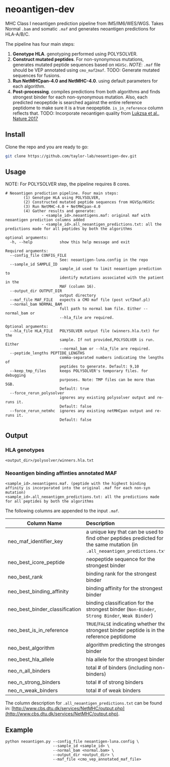 

# neoantigen-dev
MHC Class I neoantigen prediction pipeline from IM5/IM6/WES/WGS. Takes Normal `.bam` and somatic `.maf` and generates neoantigen predictions for HLA-A/B/C.

The pipeline has four main steps:

1. **Genotype HLA**. genotyping performed using POLYSOLVER. 
2. **Construct mutated peptides**.  For non-synonymous mutations, generates mutated peptide sequences based on `HGVSc`.  _NOTE_: `.maf` file should be VEP annotated using `cmo_maf2maf`. TODO: Generate mutated sequences for fusions.
3. **Run NetMHCpan-4.0 and NetMHC-4.0**. using default parameters for each algorithm. 
4. **Post-processing**. compiles predictions from both algorithms and finds strongest binder for each non-synonymous mutation. Also, each predicted neopeptide is searched against the entire reference peptidome to make sure it is a true neopeptide. `is_in_reference` column reflects that. TODO: Incorporate neoantigen quality from [Lukzsa et al., Nature 2017](https://www.nature.com/articles/nature24473)


## Install
Clone the repo and you are ready to go:
```bash
git clone https://github.com/taylor-lab/neoantigen-dev.git
```

## Usage
NOTE: For POLYSOLVER step, the pipeline requires 8 cores. 
```
# Neoantigen prediction pipeline. Four main steps:
		(1) Genotype HLA using POLYSOLVER,
		(2) Constructed mutated peptide sequences from HGVSp/HGVSc
		(3) Run NetMHC-4.0 + NetMHCpan-4.0
		(4) Gather results and generate:
				- <sample_id>.neoantigens.maf: original maf with neoantigen prediction columns added
				- <sample_id>.all_neoantigen_predictions.txt: all the predictions made for all peptides by both the algorithms

optional arguments:
  -h, --help            show this help message and exit

Required arguments:
  --config_file CONFIG_FILE
                        See: neoantigen-luna.config in the repo
  --sample_id SAMPLE_ID
                        sample_id used to limit neoantigen prediction to
                        identify mutations associated with the patient in the
                        MAF (column 16).
  --output_dir OUTPUT_DIR
                        output directory
  --maf_file MAF_FILE   expects a CMO maf file (post vcf2maf.pl)
  --normal_bam NORMAL_BAM
                        full path to normal bam file. Either --normal_bam or
                        --hla_file are required.

Optional arguments:
  --hla_file HLA_FILE   POLYSOLVER output file (winners.hla.txt) for the
                        sample. If not provided,POLYSOLVER is run. Either
                        --normal_bam or --hla_file are required.
  --peptide_lengths PEPTIDE_LENGTHS
                        comma-separated numbers indicating the lengths of
                        peptides to generate. Default: 9,10
  --keep_tmp_files      keeps POLYSOLVER's temporary files. for debugging
                        purposes. Note: TMP files can be more than 5GB.
                        Default: true
  --force_rerun_polysolver
                        ignores any existing polysolver output and re-runs it.
                        Default: false
  --force_rerun_netmhc  ignores any existing netMHCpan output and re-runs it.
                        Default: false
```
## Output

### HLA genotypes
```
<output_dir>/polysolver/winners.hla.txt
```

### Neoantigen binding affinties annotated MAF
```
<sample_id>.neoantigens.maf. (peptide with the highest binding affinity is incorporated into the original .maf for each non-syn mutation) 
<sample_id>.all_neoantigen_predictions.txt: all the predictions made for all peptides by both the algorithms
```
The following columns are appended to the input `.maf`.

| Column Name        | Description           |
| ------------- |:-------------|
| neo_maf_identifier_key      | a unique key that can be used to find other peptides predicted for the same mutation (in `.all_neoantigen_predictions.txt`)  |
| neo_best_icore_peptide | neopeptide sequence for the strongest binder | 
| neo_best_rank | binding rank for the strongest binder | 
| neo_best_binding_affinity | binding affinity for the strongest binder | 
| neo_best_binder_classification | binding classification for the strongest binder (`Non-Binder`, `Strong Binder`, `Weak Binder`) | 
| neo_best_is_in_reference |  `TRUE`/`FALSE` indicating whether the strongest binder peptide is in the reference peptidome | 
| neo_best_algorithm | algorithm predicting the strongest binder | 
| neo_best_hla_allele | hla allele for the strongest binder | 
| neo_n_all_binders | total # of binders (including non-binders) | 
| neo_n_strong_binders |  total # of strong binders | 
| neo_n_weak_binders | total # of weak binders |

The column description for `.all_neoantigen_predictions.txt` can be found in: [http://www.cbs.dtu.dk/services/NetMHC/output.php](http://www.cbs.dtu.dk/services/NetMHC/output.php).
## Example

```
python neoantigen.py --config_file neoantigen-luna.config \
                     --sample_id <sample_id> \
                     --normal_bam <normal.bam> \
                     --output_dir <output_dir> \
                     --maf_file <cmo_vep_annotated_maf_file>
```

